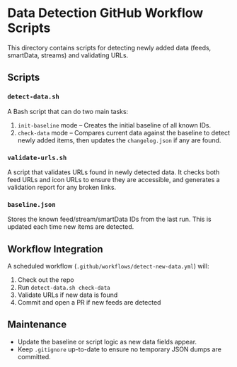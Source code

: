 # Data Detection GitHub Workflow Scripts

This directory contains scripts for detecting newly added data (feeds, smartData, streams) and validating URLs.

## Scripts

### `detect-data.sh`

A Bash script that can do two main tasks:

1. `init-baseline` mode – Creates the initial baseline of all known IDs.  
1. `check-data` mode – Compares current data against the baseline to detect newly added items, then updates the `changelog.json` if any are found.

### `validate-urls.sh`

A script that validates URLs found in newly detected data. It checks both feed URLs and icon URLs to ensure they are accessible, and generates a validation report for any broken links.

### `baseline.json`

Stores the known feed/stream/smartData IDs from the last run. This is updated each time new items are detected.

## Workflow Integration

A scheduled workflow (`.github/workflows/detect-new-data.yml`) will:

1. Check out the repo
1. Run `detect-data.sh check-data`
1. Validate URLs if new data is found
1. Commit and open a PR if new feeds are detected

## Maintenance

- Update the baseline or script logic as new data fields appear.
- Keep `.gitignore` up-to-date to ensure no temporary JSON dumps are committed.
